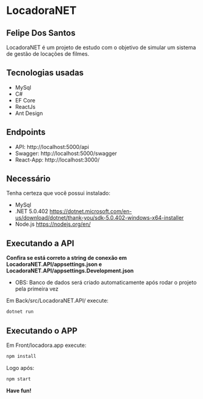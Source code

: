 # LocadoraNET
## Felipe Dos Santos

LocadoraNET é um projeto de estudo com o objetivo de simular um sistema de gestão de locações de filmes.

## Tecnologias usadas
- MySql
- C#
- EF Core
- ReactJs
- Ant Design

## Endpoints
- API: http://localhost:5000/api
- Swagger: http://localhost:5000/swagger
- React-App: http://localhost:3000/

## Necessário
Tenha certeza que você possui instalado:
- MySql
- .NET 5.0.402
https://dotnet.microsoft.com/en-us/download/dotnet/thank-you/sdk-5.0.402-windows-x64-installer
- Node.js
https://nodejs.org/en/

## Executando a API
**Confira se está correto a string de conexão em LocadoraNET.API/appsettings.json e LocadoraNET.API/appsettings.Development.json**
- OBS: Banco de dados será criado automaticamente após rodar o projeto pela primeira vez

Em Back/src/LocadoraNET.API/ execute:
```sh
dotnet run
```
## Executando o APP
Em Front/locadora.app execute:
```sh
npm install
```
Logo após:
```sh
npm start
```

**Have fun!**

   [fakestoreapi]: <https://fakestoreapi.com/docs>